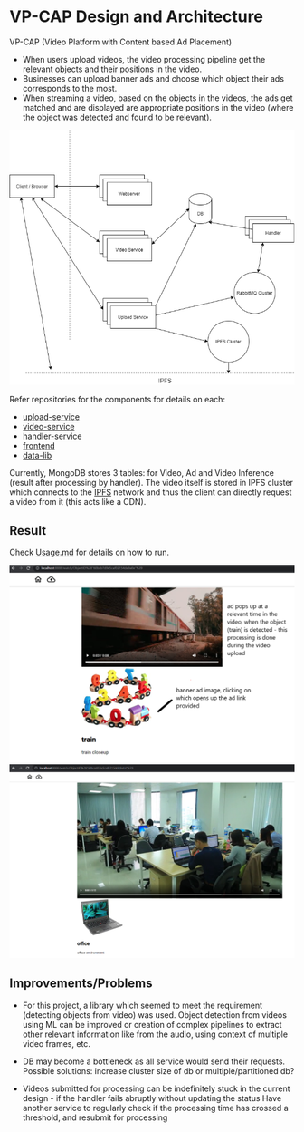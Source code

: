 # VP-CAP Design and Architecture

VP-CAP (Video Platform with Content based Ad Placement)

- When users upload videos, the video processing pipeline get the relevant objects and their positions in the video.
- Businesses can upload banner ads and choose which object their ads corresponds to the most.
- When streaming a video, based on the objects in the videos, the ads get matched and are displayed are appropriate positions in the video (where the object was detected and found to be relevant).

<img src="diagram/vp-cap.png" width=600>

Refer repositories for the components for details on each:
- [upload-service](https://github.com/vp-cap/upload-service)
- [video-service](https://github.com/vp-cap/video-service)
- [handler-service](https://github.com/vp-cap/handler-service)
- [frontend](https://github.com/vp-cap/frontend)
- [data-lib](https://github.com/vp-cap/data-lib)

Currently, MongoDB stores 3 tables: for Video, Ad and Video Inference (result after processing by handler). The video itself is stored in IPFS cluster which connects to the [IPFS](https://ipfs.io/) network and thus the client can directly request a video from it (this acts like a CDN).

## Result

Check [Usage.md](USAGE.md) for details on how to run.

<img src="diagram/results/train-example.png" width=600>
<img src="diagram/results/office-example.png" width=600>


## Improvements/Problems

- For this project, a library which seemed to meet the requirement (detecting objects from video) was used. 
    Object detection from videos using ML can be improved or creation of complex pipelines to extract other relevant information like from the audio, using context of multiple video frames, etc. 

- DB may become a bottleneck as all service would send their requests.
    Possible solutions: increase cluster size of db or multiple/partitioned db?

- Videos submitted for processing can be indefinitely stuck in the current design - if the handler fails abruptly without updating the status
    Have another service to regularly check if the processing time has crossed a threshold, and resubmit for processing


